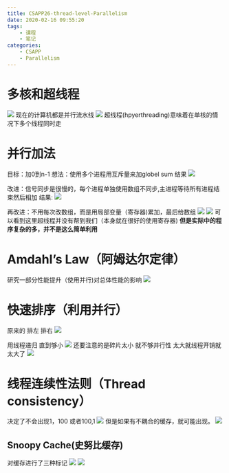 ```yaml
---
title: CSAPP26-thread-level-Parallelism
date: 2020-02-16 09:55:20
tags:
    - 课程
    - 笔记
categories: 
    - CSAPP
    - Parallelism
---
```

# 多核和超线程
![](CSAPP26-thread-level-Parallelism/1.png)
现在的计算机都是并行流水线
![](CSAPP26-thread-level-Parallelism/2.png)
超线程(hpyerthreading)意味着在单核的情况下多个线程同时走


# 并行加法
目标：加0到n-1
想法：使用多个进程用互斥量来加globel sum
结果
![](CSAPP26-thread-level-Parallelism/3.png)

改进：信号同步是很慢的，每个进程单独使用数组不同步,主进程等待所有进程结束然后相加
结果:
![](CSAPP26-thread-level-Parallelism/4.png)

再改进：不用每次改数组，而是用局部变量（寄存器)累加，最后给数组
![](CSAPP26-thread-level-Parallelism/5.png)
![](CSAPP26-thread-level-Parallelism/6.png)
可以看到这里超线程并没有帮到我们（本身就在很好的使用寄存器)
**但是实际中的程序复杂的多，并不是这么简单利用**

# Amdahl’s Law（阿姆达尔定律）
研究一部分性能提升（使用并行)对总体性能的影响
![](CSAPP26-thread-level-Parallelism/7.png)

# 快速排序（利用并行）
原来的 排左 排右
![](CSAPP26-thread-level-Parallelism/8.png)

用线程递归  直到够小 
![](CSAPP26-thread-level-Parallelism/9.png)
还要注意的是碎片太小 就不够并行性 太大就线程开销就太大了
![](CSAPP26-thread-level-Parallelism/10.png)

# 线程连续性法则（Thread consistency）
决定了不会出现1，100  或者100,1
![](CSAPP26-thread-level-Parallelism/11.png)
但是如果有不耦合的缓存，就可能出现。
![](CSAPP26-thread-level-Parallelism/12.png)

## Snoopy Cache(史努比缓存)
对缓存进行了三种标记
![](CSAPP26-thread-level-Parallelism/13.png)
![](CSAPP26-thread-level-Parallelism/14.png)